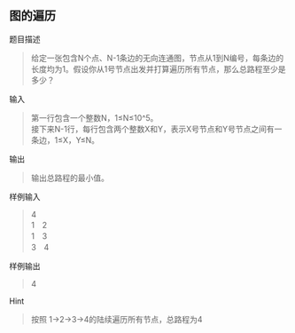 ## 图的遍历

题目描述
> 给定一张包含N个点、N-1条边的无向连通图，节点从1到N编号，每条边的长度均为1。假设你从1号节点出发并打算遍历所有节点，那么总路程至少是多少？

输入
> 第一行包含一个整数N，1≤N≤10^5。  
> 接下来N-1行，每行包含两个整数X和Y，表示X号节点和Y号节点之间有一条边，1≤X，Y≤N。

输出
> 输出总路程的最小值。

样例输入
> 4  
1　2  
1　3  
3　4 

样例输出
> 4

Hint
> 按照 1->2->3->4的陆续遍历所有节点，总路程为4

